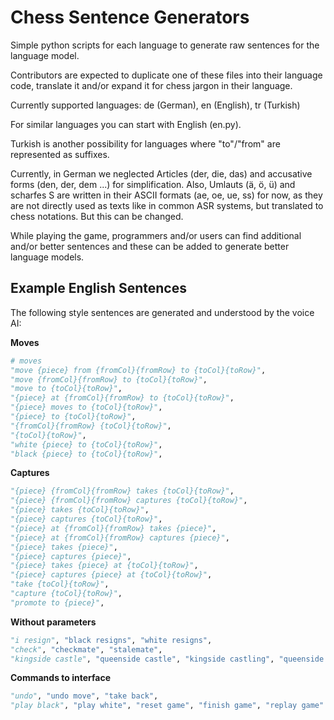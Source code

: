 # Chess Sentence Generators

Simple python scripts for each language to generate raw sentences for the language model.

Contributors are expected to duplicate one of these files into their language code, translate it and/or expand it for chess jargon in their language.

Currently supported languages: de (German), en (English), tr (Turkish)

For similar languages you can start with English (en.py).

Turkish is another possibility for languages where "to"/"from" are represented as suffixes.

Currently, in German we neglected Articles (der, die, das) and accusative forms (den, der, dem ...) for simplification. Also, Umlauts (ä, ö, ü) and scharfes S are written in their ASCII formats (ae, oe, ue, ss) for now, as they are not directly used as texts like in common ASR systems, but translated to chess notations. But this can be changed.

While playing the game, programmers and/or users can find additional and/or better sentences and these can be added to generate better language models.

## Example English Sentences

The following style sentences are generated and understood by the voice AI:

**Moves**

```python
# moves
"move {piece} from {fromCol}{fromRow} to {toCol}{toRow}",
"move {fromCol}{fromRow} to {toCol}{toRow}",
"move to {toCol}{toRow}",
"{piece} at {fromCol}{fromRow} to {toCol}{toRow}",
"{piece} moves to {toCol}{toRow}",
"{piece} to {toCol}{toRow}",
"{fromCol}{fromRow} {toCol}{toRow}",
"{toCol}{toRow}",
"white {piece} to {toCol}{toRow}",
"black {piece} to {toCol}{toRow}",
```

**Captures**

```python
"{piece} {fromCol}{fromRow} takes {toCol}{toRow}",
"{piece} {fromCol}{fromRow} captures {toCol}{toRow}",
"{piece} takes {toCol}{toRow}",
"{piece} captures {toCol}{toRow}",
"{piece} at {fromCol}{fromRow} takes {piece}",
"{piece} at {fromCol}{fromRow} captures {piece}",
"{piece} takes {piece}",
"{piece} captures {piece}",
"{piece} takes {piece} at {toCol}{toRow}",
"{piece} captures {piece} at {toCol}{toRow}",
"take {toCol}{toRow}",
"capture {toCol}{toRow}",
"promote to {piece}",
```

**Without parameters**

```python
"i resign", "black resigns", "white resigns",
"check", "checkmate", "stalemate",
"kingside castle", "queenside castle", "kingside castling", "queenside castling"
```


**Commands to interface**

```python
"undo", "undo move", "take back",
"play black", "play white", "reset game", "finish game", "replay game"
```
